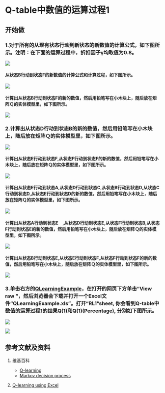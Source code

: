 # Q-table中数值的运算过程1

## 开始做

### 1.对于所有的从现有状态行动到新状态的新数值的计算公式，如下图所示。注明：在下面的运算过程中，折扣因子γ均取值为0.8。

![](/images/强化学习/基本的时序差分控制方法/Q-learning/经典实验1/Q-table中数值的运算过程1/1a0.jpeg)

#### 从状态B行动到状态F的新数值的计算公式和计算过程，如下图所示。

![](/images/强化学习/基本的时序差分控制方法/Q-learning/经典实验1/Q-table中数值的运算过程1/1a1.jpg)

#### 计算出从状态B行动到状态F的新的数值，然后用铅笔写在小木块上，随后放在矩阵Ｑ的实体模型里，如下图所示。

![](/images/强化学习/基本的时序差分控制方法/Q-learning/经典实验1/Q-table中数值的运算过程1/1a2.jpg)

### 2.计算出从状态D行动到状态B的新的数值，然后用铅笔写在小木块上，随后放在矩阵Ｑ的实体模型里，如下图所示。

![](/images/强化学习/基本的时序差分控制方法/Q-learning/经典实验1/Q-table中数值的运算过程1/2a1.jpg)

#### 计算出从状态E行动到状态F,从状态F行动到状态F的新的数值，然后用铅笔写在小木块上，随后放在矩阵Ｑ的实体模型里，如下图所示。

![](/images/强化学习/基本的时序差分控制方法/Q-learning/经典实验1/Q-table中数值的运算过程1/2a2.jpg)

#### 计算出从状态E行动到状态A,从状态D行动到状态C,从状态B行动到状态D,从状态C行动到状态D,从状态E行动到状态D的新的数值，然后用铅笔写在小木块上，随后放在矩阵Ｑ的实体模型里，如下图所示。

![](/images/强化学习/基本的时序差分控制方法/Q-learning/经典实验1/Q-table中数值的运算过程1/2a3.jpg)

#### 计算出从状态A行动到状态E　,从状态D行动到状态E,从状态F行动到状态B,从状态F行动到状态E的新的数值，然后用铅笔写在小木块上，随后放在矩阵Ｑ的实体模型里，如下图所示。

![](/images/强化学习/基本的时序差分控制方法/Q-learning/经典实验1/Q-table中数值的运算过程1/2a4.jpg)

#### 计算出从状态B行动到状态E,从状态E行动到状态F,从状态F行动到状态F的新的数值，然后用铅笔写在小木块上，随后放在矩阵Ｑ的实体模型里，如下图所示。

![](/images/强化学习/基本的时序差分控制方法/Q-learning/经典实验1/Q-table中数值的运算过程1/2a5.jpg)

### 3.单击右方的[QLearningExample](https://github.com/quanbinn/learn-dl-the-experimental-way/blob/master/issues%2Bhistory/excel/QLearningExample.xls)，在打开的网页下方单击“View raw ”，然后浏览器会下载并打开一个Excel文件“QLearningExample.xls”。打开“RL1”sheet, 你会看到Q-table中数值的运算过程1的结果Q(1)和Q(1)(Percentage), 分别如下图所示。

![](/images/强化学习/基本的时序差分控制方法/Q-learning/经典实验1/Q-table中数值的运算过程1/Q1-1.png)

![](/images/强化学习/基本的时序差分控制方法/Q-learning/经典实验1/Q-table中数值的运算过程1/Q1-2.png)

## 参考文献及资料

1. 维基百科
	- [Q-learning](https://en.wikipedia.org/wiki/Q-learning) 
	- [Markov decision process](https://en.wikipedia.org/wiki/Markov_decision_process) 

1. [Q-learning using Excel](https://people.revoledu.com/kardi/tutorial/ReinforcementLearning/Q-learning-Excel.htm)